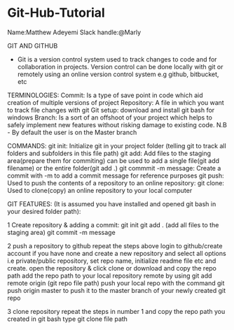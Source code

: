 # Git-Hub-Tutorial
Name:Matthew Adeyemi
Slack handle:@Marly

GIT AND GITHUB
- Git is a version control system used to track changes to code and for collaboration in projects. Version control can be done locally with git or remotely using an online version control system e.g github, bitbucket, etc

TERMINOLOGIES:
Commit: Is a type of save point in code which aid creation of multiple versions of project
Repository: A file in which you want to track file changes with git
Git setup: download  and install git bash for windows
Branch: Is a sort of an offshoot of your project which helps to safely implement new features without risking damage to existing code. N.B - By default the user is on the Master branch

COMMANDS:
git init: Initialize git in your project folder (telling git to track all folders and subfolders in this file path)
git add: Add files to the staging area(prepare them for commiting) can be used to add a single file(git add filename) or the entire folder(git add .)
git commmit -m message: Create a commit with -m to add a commit message for reference purposes
git push: Used to push the contents of a repository to an online repository:
git clone: Used to clone(copy) an online repository to your local computer

GIT FEATURES:
(It is assumed you have installed and opened git bash in your desired folder path): 

1 Create repository & adding a commit:
  git init
  git add . (add all files to the staging area)
  git commit -m message

2 push a repository to github
  repeat the steps above
  login to github/create account if you have none and create a new repository and select all options i.e private/public repository, set repo name, initialize readme file etc and create.
  open the repository & click clone or download and copy the repo path
  add the repo path to your local repository remote by using git add remote origin (git repo file path)
  push your local repo with the command git push origin master to push it to the master branch of your newly created git repo

3 clone repository
  repeat the steps in number 1 and copy the repo path you created
  in git bash type git clone file path


